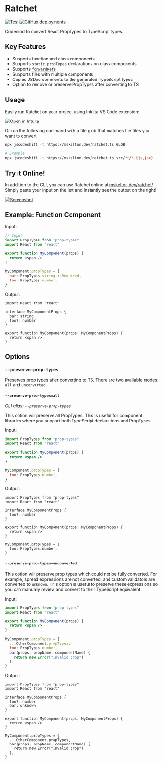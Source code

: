 # Ratchet

[![Test](https://github.com/mskelton/ratchet/workflows/Test/badge.svg?branch=main)](https://github.com/mskelton/ratchet/actions?query=workflow%3ATest)
[![GitHub deployments](https://img.shields.io/github/deployments/mskelton/ratchet/production?label=Deploy)](https://prop-types.vercel.app)

Codemod to convert React PropTypes to TypeScript types.

## Key Features

- Supports function and class components
- Supports `static propTypes` declarations on class components
- Supports [`forwardRef`s](https://reactjs.org/docs/forwarding-refs.html)
- Supports files with multiple components
- Copies JSDoc comments to the generated TypeScript types
- Option to remove or preserve PropTypes after converting to TS

## Usage

Easily run Ratchet on your project using Intuita VS Code extension:

<a href="http://tinyurl.com/intuita-ratchet" target="_blank">
  
![Open in Intuita](https://raw.githubusercontent.com/intuita-inc/intuita-docs/0f884038739b64e1b243945fd1010cb1b4807e7b/static/img/intuita-badge.svg)

</a>

Or run the following command with a file glob that matches the files you want to
convert.

```bash
npx jscodeshift -t https://mskelton.dev/ratchet.ts GLOB

# Example
npx jscodeshift -t https://mskelton.dev/ratchet.ts src/**/*.{js,jsx}
```

## Try it Online!

In addition to the CLI, you can use Ratchet online at
[mskelton.dev/ratchet](https://mskelton.dev/ratchet)! Simply paste your input on
the left and instantly see the output on the right!

[![Screenshot](web/screenshot.png?v=1)](https://mskelton.dev/ratchet)

## Example: Function Component

Input:

```javascript
// Input
import PropTypes from "prop-types"
import React from "react"

export function MyComponent(props) {
  return <span />
}

MyComponent.propTypes = {
  bar: PropTypes.string.isRequired,
  foo: PropTypes.number,
}
```

Output:

```tsx
import React from "react"

interface MyComponentProps {
  bar: string
  foo?: number
}

export function MyComponent(props: MyComponentProps) {
  return <span />
}
```

## Options

### `--preserve-prop-types`

Preserves prop types after converting to TS. There are two available modes:
`all` and `unconverted`.

#### `--preserve-prop-types=all`

_CLI alias: `--preserve-prop-types`_

This option will preserve all PropTypes. This is useful for component libraries
where you support both TypeScript declarations and PropTypes.

Input:

```jsx
import PropTypes from "prop-types"
import React from "react"

export function MyComponent(props) {
  return <span />
}

MyComponent.propTypes = {
  foo: PropTypes.number,
}
```

Output:

```tsx
import PropTypes from "prop-types"
import React from "react"

interface MyComponentProps {
  foo?: number
}

export function MyComponent(props: MyComponentProps) {
  return <span />
}

MyComponent.propTypes = {
  foo: PropTypes.number,
}
```

#### `--preserve-prop-types=unconverted`

This option will preserve prop types which could not be fully converted. For
example, spread expressions are not converted, and custom validators are
converted to `unknown`. This option is useful to preserve these expressions so
you can manually review and convert to their TypeScript equivalent.

Input:

```jsx
import PropTypes from "prop-types"
import React from "react"

export function MyComponent(props) {
  return <span />
}

MyComponent.propTypes = {
  ...OtherComponent.propTypes,
  foo: PropTypes.number,
  bar(props, propName, componentName) {
    return new Error("Invalid prop")
  },
}
```

Output:

```tsx
import PropTypes from "prop-types"
import React from "react"

interface MyComponentProps {
  foo?: number
  bar: unknown
}

export function MyComponent(props: MyComponentProps) {
  return <span />
}

MyComponent.propTypes = {
  ...OtherComponent.propTypes,
  bar(props, propName, componentName) {
    return new Error("Invalid prop")
  },
}
```
